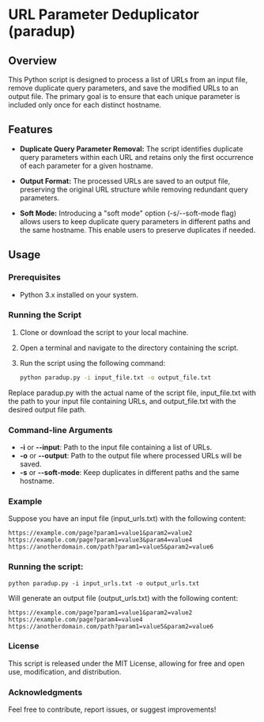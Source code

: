 # URL Parameter Deduplicator (paradup)

## Overview

This Python script is designed to process a list of URLs from an input file, remove duplicate query parameters, and save the modified URLs to an output file. The primary goal is to ensure that each unique parameter is included only once for each distinct hostname.

## Features

- **Duplicate Query Parameter Removal:** The script identifies duplicate query parameters within each URL and retains only the first occurrence of each parameter for a given hostname.

- **Output Format:** The processed URLs are saved to an output file, preserving the original URL structure while removing redundant query parameters.

- **Soft Mode:** Introducing a "soft mode" option (-s/--soft-mode flag) allows users to keep duplicate query parameters in different paths and the same hostname. This enable users to preserve duplicates if needed.

## Usage

### Prerequisites

- Python 3.x installed on your system.

### Running the Script

1. Clone or download the script to your local machine.

2. Open a terminal and navigate to the directory containing the script.

3. Run the script using the following command:

   ```bash
   python paradup.py -i input_file.txt -o output_file.txt
   ```

Replace paradup.py with the actual name of the script file, input_file.txt with the path to your input file containing URLs, and output_file.txt with the desired output file path.

### Command-line Arguments

* **-i** or **--input**: Path to the input file containing a list of URLs.
* **-o** or **--output**: Path to the output file where processed URLs will be saved.
* **-s** or **--soft-mode**: Keep duplicates in different paths and the same hostname.
  
### Example

Suppose you have an input file (input_urls.txt) with the following content:

```
https://example.com/page?param1=value1&param2=value2
https://example.com/page?param1=value3&param4=value4
https://anotherdomain.com/path?param1=value5&param2=value6
```

### Running the script:

`python paradup.py -i input_urls.txt -o output_urls.txt`

Will generate an output file (output_urls.txt) with the following content:

```
https://example.com/page?param1=value1&param2=value2
https://example.com/page?param4=value4
https://anotherdomain.com/path?param1=value5&param2=value6
```
### License

This script is released under the MIT License, allowing for free and open use, modification, and distribution.

### Acknowledgments

Feel free to contribute, report issues, or suggest improvements!
